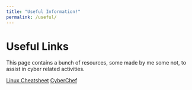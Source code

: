 ```yaml
---
title: "Useful Information!"
permalink: /useful/
---
```


# Useful Links

This page contains a bunch of resources, some made by me some not, to assist in cyber related activities.

[Linux Cheatsheet](/useful/linux)
[CyberChef](https://gchq.github.io/CyberChef)